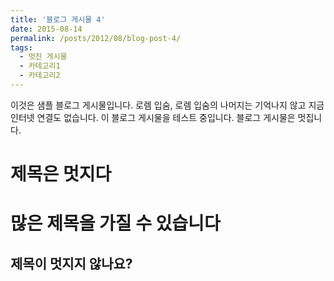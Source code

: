 ```yaml
---
title: '블로그 게시물 4'
date: 2015-08-14
permalink: /posts/2012/08/blog-post-4/
tags:
  - 멋진 게시물
  - 카테고리1
  - 카테고리2
---
```


이것은 샘플 블로그 게시물입니다. 로렘 입숨, 로렘 입숨의 나머지는 기억나지 않고 지금 인터넷 연결도 없습니다. 이 블로그 게시물을 테스트 중입니다. 블로그 게시물은 멋집니다.

제목은 멋지다
======

많은 제목을 가질 수 있습니다
======

제목이 멋지지 않나요?
------